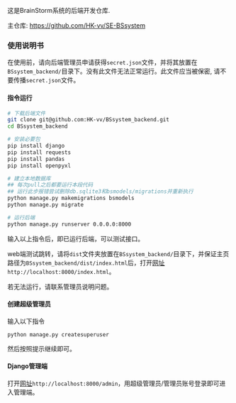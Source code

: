 这是BrainStorm系统的后端开发仓库.

主仓库: https://github.com/HK-vv/SE-BSsystem



### 使用说明书

在使用前，请向后端管理员申请获得`secret.json`文件，并将其放置在`BSsystem_backend/`目录下。没有此文件无法正常运行。此文件应当被保密, 请不要传播`secret.json`文件。

#### 指令运行

```bash
# 下载后端文件
git clone git@github.com:HK-vv/BSsystem_backend.git
cd BSsystem_backend 

# 安装必要包
pip install django
pip install requests
pip install pandas
pip install openpyxl

# 建立本地数据库
## 每次pull之后都要运行本段代码
## 运行此步报错尝试删除db.sqlite3和bsmodels/migrations并重新执行
python manage.py makemigrations bsmodels
python manage.py migrate

# 运行后端
python manage.py runserver 0.0.0.0:8000
```

输入以上指令后，即已运行后端，可以测试接口。

web端测试跳转，请将`dist`文件夹放置在`BSsystem_backend/`目录下，并保证主页路径为`BSsystem_backend/dist/index.html`后，打开[网址](http://localhost:8000/index.html)`http://localhost:8000/index.html`。

若无法运行，请联系管理员说明问题。

#### 创建超级管理员

输入以下指令

```
python manage.py createsuperuser
```

然后按照提示继续即可。

#### Django管理端

打开[网址](http://localhost:8000/admin/)`http://localhost:8000/admin`，用超级管理员/管理员账号登录即可进入管理端。
